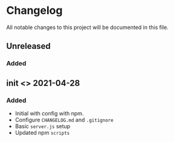 # Changelog

All notable changes to this project will be documented in this file.

## Unreleased

### Added

## init <> 2021-04-28

### Added

-   Initial with config with npm.
-   Configure `CHANGELOG.md` and `.gitignore`
-   Basic `server.js` setup
-   Updated npm `scripts`
